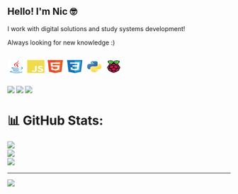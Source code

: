 ## Hello! I'm Nic 🤓

I work with digital solutions and study systems development! 

Always looking for new knowledge :)

<div style="display: inline_block"><br>
  <img align="center" alt="Nic-Java" height="30" width="40" src="https://raw.githubusercontent.com/devicons/devicon/master/icons/java/java-original.svg">
  <img align="center" alt="Nic-Js" height="30" width="40" src="https://raw.githubusercontent.com/devicons/devicon/master/icons/javascript/javascript-plain.svg">
  <img align="center" alt="Nic-HTML" height="30" width="40" src="https://raw.githubusercontent.com/devicons/devicon/master/icons/html5/html5-original.svg">
  <img align="center" alt="Nic-CSS" height="30" width="40" src="https://raw.githubusercontent.com/devicons/devicon/master/icons/css3/css3-original.svg">
  <img align="center" alt="Nic-Python" height="30" width="40" src="https://raw.githubusercontent.com/devicons/devicon/master/icons/python/python-original.svg">
  <img align="center" alt="Nic-Raspberry" height="30" width="40" src="https://raw.githubusercontent.com/devicons/devicon/master/icons/raspberrypi/raspberrypi-original.svg">

 
  ##
 
<div> 
  <a href="https://instagram.com/ni.siq" target="_blank"><img src="https://img.shields.io/badge/-Instagram-%23E4405F?style=for-the-badge&logo=instagram&logoColor=white" target="_blank"></a>
  <a href = "mailto:nicole.siq2018@gmail.com"><img src="https://img.shields.io/badge/-Gmail-%23333?style=for-the-badge&logo=gmail&logoColor=white" target="_blank"></a>
  <a href="https://www.linkedin.com/in/nicole-siqueira0101" target="_blank"><img src="https://img.shields.io/badge/-LinkedIn-%230077B5?style=for-the-badge&logo=linkedin&logoColor=white" target="_blank"></a> 
  
</div> 
  
# 📊 GitHub Stats:
![](https://github-readme-stats.vercel.app/api?username=kaliIinux&theme=radical&hide_border=false&include_all_commits=false&count_private=false)<br/>
![](https://github-readme-streak-stats.herokuapp.com/?user=kaliIinux&theme=radical&hide_border=false)<br/>
![](https://github-readme-stats.vercel.app/api/top-langs/?username=kaliIinux&theme=radical&hide_border=false&include_all_commits=false&count_private=false&layout=compact)

---
[![](https://visitcount.itsvg.in/api?id=kaliIinux&icon=0&color=0)](https://visitcount.itsvg.in)
